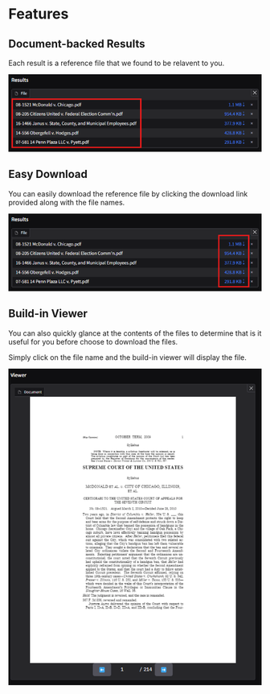 # Features

## Document-backed Results

Each result is a reference file that we found to be relavent to you.

![Image of results with red box highlighting the files](imgs/Results-box-files.png)

## Easy Download

You can easily download the reference file by clicking the download link provided along with the file names.

![Image of results with red box highlighting the download for the files](imgs/Results-box-download.png)

## Build-in Viewer

You can also quickly glance at the contents of the files to determine that is it useful for you before choose to download the files.

Simply click on the file name and the build-in viewer will display the file.

![Build-in viewer to view PDF files](imgs/Build-in-viewer.png)